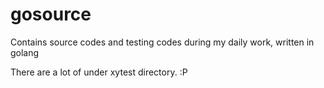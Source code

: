 # gosource

Contains source codes and testing codes during my daily work, written in golang

There are a lot of under xytest directory. :P

